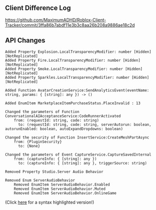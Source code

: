 ## Client Difference Log

https://github.com/MaximumADHD/Roblox-Client-Tracker/commit/3ffa86b7abdf11e3b3c8aa26b208a9886ae18c2d

## API Changes

```plain
Added Property Explosion.LocalTransparencyModifier: number [Hidden] [NotReplicated]
Added Property Fire.LocalTransparencyModifier: number [Hidden] [NotReplicated]
Added Property Smoke.LocalTransparencyModifier: number [Hidden] [NotReplicated]
Added Property Sparkles.LocalTransparencyModifier: number [Hidden] [NotReplicated]

Added Function AvatarCreationService:SendAnalyticsEvent(eventName: string, params: { [string]: any }) -> ()

Added EnumItem MarketplaceItemPurchaseStatus.PlaceInvalid : 13

Changed the parameters of Function ConversationalAIAcceptanceService:CodeRunnerActivated 
	from: (requestId: string, code: string)
	  to: (requestId: string, code: string, serverAutorun: boolean, autorunEnabled: boolean, autoExpandDropdowns: boolean)

Changed the security of Function InsertService:CreateMeshPartAsync 
	from: {PluginSecurity}
	  to: {None}

Changed the parameters of Event CaptureService.CaptureSavedInternal 
	from: (captureInfo: { [string]: any })
	  to: (captureInfo: { [string]: any }, triggerSource: string)

Removed Property Studio.Server Audio Behavior

Removed Enum ServerAudioBehavior
	Removed EnumItem ServerAudioBehavior.Enabled
	Removed EnumItem ServerAudioBehavior.Muted
	Removed EnumItem ServerAudioBehavior.OnlineGame
```

(Click [here](https://maximumadhd.github.io/Roblox-API-History.html#626) for a syntax highlighted version!)